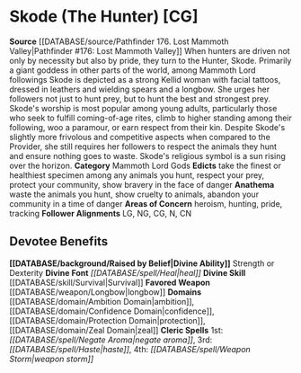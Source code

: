 ﻿---
ability:
- Strength
- Dexterity
ability_boost:
- Strength
- Dexterity
alignment: CG
deity:
- '[[DATABASE/deity/Skode|Skode]]'
deity_category: Mammoth Lord Gods
divine_font: Heal
domain:
- '[[DATABASE/domain/Ambition Domain|Ambition]]'
- '[[DATABASE/domain/Confidence Domain|Confidence]]'
- '[[DATABASE/domain/Protection Domain|Protection]]'
- '[[DATABASE/domain/Zeal Domain|Zeal]]'
favored_weapon: '[[DATABASE/weapon/Longbow|Longbow]]'
follower_alignment:
- LG
- NG
- CG
- N
- CN
id: '239'
name: Skode
rarity: Common
rus_type_level: null
skill:
- '[[DATABASE/skill/Survival|Survival]]'
source: '[[DATABASE/source/Pathfinder 176. Lost Mammoth Valley|Pathfinder #176: Lost
  Mammoth Valley]]'
trait: null
type: Deity

---
# Skode (The Hunter) [CG]

**Source** [[DATABASE/source/Pathfinder 176. Lost Mammoth Valley|Pathfinder #176: Lost Mammoth Valley]]
When hunters are driven not only by necessity but also by pride, they turn to the Hunter, Skode. Primarily a giant goddess in other parts of the world, among Mammoth Lord followings Skode is depicted as a strong Kellid woman with facial tattoos, dressed in leathers and wielding spears and a longbow. She urges her followers not just to hunt prey, but to hunt the best and strongest prey. Skode's worship is most popular among young adults, particularly those who seek to fulfill coming-of-age rites, climb to higher standing among their following, woo a paramour, or earn respect from their kin. 
Despite Skode's slightly more frivolous and competitive aspects when compared to the Provider, she still requires her followers to respect the animals they hunt and ensure nothing goes to waste. Skode's religious symbol is a sun rising over the horizon.
**Category** Mammoth Lord Gods
**Edicts** take the finest or healthiest specimen among any animals you hunt, respect your prey, protect your community, show bravery in the face of danger
**Anathema** waste the animals you hunt, show cruelty to animals, abandon your community in a time of danger
**Areas of Concern** heroism, hunting, pride, tracking
**Follower Alignments** LG, NG, CG, N, CN

## Devotee Benefits

**[[DATABASE/background/Raised by Belief|Divine Ability]]** Strength or Dexterity
**Divine Font** _[[DATABASE/spell/Heal|heal]]_
**Divine Skill** [[DATABASE/skill/Survival|Survival]]
**Favored Weapon** [[DATABASE/weapon/Longbow|longbow]]
**Domains** [[DATABASE/domain/Ambition Domain|ambition]], [[DATABASE/domain/Confidence Domain|confidence]], [[DATABASE/domain/Protection Domain|protection]], [[DATABASE/domain/Zeal Domain|zeal]]
**Cleric Spells** 1st: _[[DATABASE/spell/Negate Aroma|negate aroma]]_, 3rd: _[[DATABASE/spell/Haste|haste]]_, 4th: _[[DATABASE/spell/Weapon Storm|weapon storm]]_